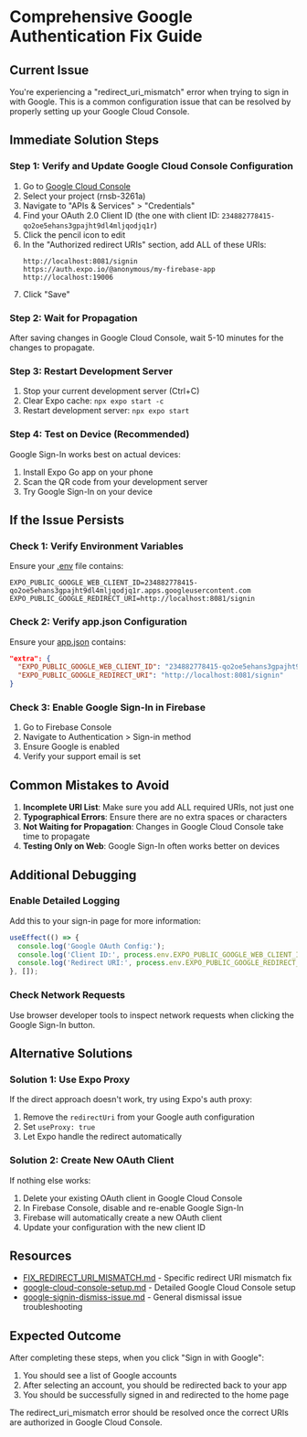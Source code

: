 # Comprehensive Google Authentication Fix Guide

## Current Issue

You're experiencing a "redirect_uri_mismatch" error when trying to sign in with Google. This is a common configuration issue that can be resolved by properly setting up your Google Cloud Console.

## Immediate Solution Steps

### Step 1: Verify and Update Google Cloud Console Configuration

1. Go to [Google Cloud Console](https://console.cloud.google.com/)
2. Select your project (rnsb-3261a)
3. Navigate to "APIs & Services" > "Credentials"
4. Find your OAuth 2.0 Client ID (the one with client ID: `234882778415-qo2oe5ehans3gpajht9dl4mljqodjq1r`)
5. Click the pencil icon to edit
6. In the "Authorized redirect URIs" section, add ALL of these URIs:
   ```
   http://localhost:8081/signin
   https://auth.expo.io/@anonymous/my-firebase-app
   http://localhost:19006
   ```
7. Click "Save"

### Step 2: Wait for Propagation

After saving changes in Google Cloud Console, wait 5-10 minutes for the changes to propagate.

### Step 3: Restart Development Server

1. Stop your current development server (Ctrl+C)
2. Clear Expo cache: `npx expo start -c`
3. Restart development server: `npx expo start`

### Step 4: Test on Device (Recommended)

Google Sign-In works best on actual devices:
1. Install Expo Go app on your phone
2. Scan the QR code from your development server
3. Try Google Sign-In on your device

## If the Issue Persists

### Check 1: Verify Environment Variables

Ensure your [.env](file:///d:/StuddyBuddy/.env) file contains:
```
EXPO_PUBLIC_GOOGLE_WEB_CLIENT_ID=234882778415-qo2oe5ehans3gpajht9dl4mljqodjq1r.apps.googleusercontent.com
EXPO_PUBLIC_GOOGLE_REDIRECT_URI=http://localhost:8081/signin
```

### Check 2: Verify app.json Configuration

Ensure your [app.json](file:///d:/StuddyBuddy/app.json) contains:
```json
"extra": {
  "EXPO_PUBLIC_GOOGLE_WEB_CLIENT_ID": "234882778415-qo2oe5ehans3gpajht9dl4mljqodjq1r.apps.googleusercontent.com",
  "EXPO_PUBLIC_GOOGLE_REDIRECT_URI": "http://localhost:8081/signin"
}
```

### Check 3: Enable Google Sign-In in Firebase

1. Go to Firebase Console
2. Navigate to Authentication > Sign-in method
3. Ensure Google is enabled
4. Verify your support email is set

## Common Mistakes to Avoid

1. **Incomplete URI List**: Make sure you add ALL required URIs, not just one
2. **Typographical Errors**: Ensure there are no extra spaces or characters
3. **Not Waiting for Propagation**: Changes in Google Cloud Console take time to propagate
4. **Testing Only on Web**: Google Sign-In often works better on devices

## Additional Debugging

### Enable Detailed Logging

Add this to your sign-in page for more information:
```javascript
useEffect(() => {
  console.log('Google OAuth Config:');
  console.log('Client ID:', process.env.EXPO_PUBLIC_GOOGLE_WEB_CLIENT_ID);
  console.log('Redirect URI:', process.env.EXPO_PUBLIC_GOOGLE_REDIRECT_URI);
}, []);
```

### Check Network Requests

Use browser developer tools to inspect network requests when clicking the Google Sign-In button.

## Alternative Solutions

### Solution 1: Use Expo Proxy

If the direct approach doesn't work, try using Expo's auth proxy:
1. Remove the `redirectUri` from your Google auth configuration
2. Set `useProxy: true`
3. Let Expo handle the redirect automatically

### Solution 2: Create New OAuth Client

If nothing else works:
1. Delete your existing OAuth client in Google Cloud Console
2. In Firebase Console, disable and re-enable Google Sign-In
3. Firebase will automatically create a new OAuth client
4. Update your configuration with the new client ID

## Resources

- [FIX_REDIRECT_URI_MISMATCH.md](file:///d:/StuddyBuddy/FIX_REDIRECT_URI_MISMATCH.md) - Specific redirect URI mismatch fix
- [google-cloud-console-setup.md](file:///d:/StuddyBuddy/google-cloud-console-setup.md) - Detailed Google Cloud Console setup
- [google-signin-dismiss-issue.md](file:///d:/StuddyBuddy/google-signin-dismiss-issue.md) - General dismissal issue troubleshooting

## Expected Outcome

After completing these steps, when you click "Sign in with Google":
1. You should see a list of Google accounts
2. After selecting an account, you should be redirected back to your app
3. You should be successfully signed in and redirected to the home page

The redirect_uri_mismatch error should be resolved once the correct URIs are authorized in Google Cloud Console.